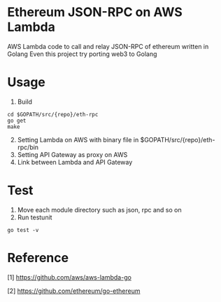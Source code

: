 # Ethereum JSON-RPC on AWS Lambda
AWS Lambda code to call and relay JSON-RPC of ethereum written in Golang
Even this project try porting web3 to Golang

# Usage
1. Build
```shell
cd $GOPATH/src/{repo}/eth-rpc
go get
make
```
2. Setting Lambda on AWS with binary file in $GOPATH/src/{repo}/eth-rpc/bin
3. Setting API Gateway as proxy on AWS
4. Link between Lambda and API Gateway

# Test
1. Move each module directory such as json, rpc and so on
2. Run testunit
```shell
go test -v
```

# Reference
[1] https://github.com/aws/aws-lambda-go

[2] https://github.com/ethereum/go-ethereum
